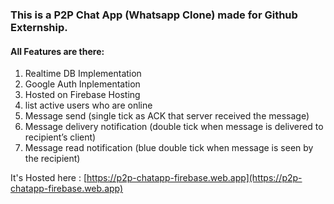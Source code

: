 ### This is a P2P Chat App (Whatsapp Clone) made for Github Externship.

#### All Features are there:
1) Realtime DB Implementation
2) Google Auth Inplementation
3) Hosted on Firebase Hosting
4) list active users who are online
5) Message send (single tick as ACK that server received the message)
6) Message delivery notification (double tick when message is delivered to recipient’s client)
7) Message read notification (blue double tick when message is seen by the recipient)

It's Hosted here : [https://p2p-chatapp-firebase.web.app](https://p2p-chatapp-firebase.web.app)